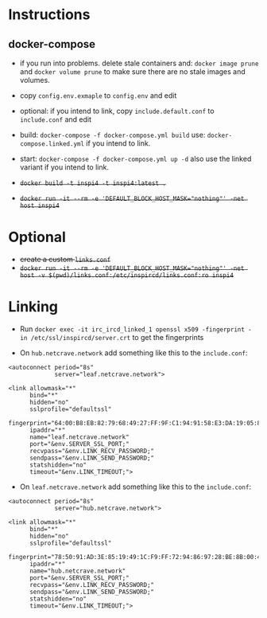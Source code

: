 # Instructions 

## docker-compose 
- if you run into problems. delete stale containers and: `docker image prune` and `docker volume prune` to make sure there are no stale images and volumes.
- copy `config.env.exmaple` to `config.env` and edit 
- optional: if you intend to link, copy `include.default.conf` to `include.conf` and edit
- build: `docker-compose -f docker-compose.yml build` use: `docker-compose.linked.yml` if you intend to link.
- start: `docker-compose -f docker-compose.yml up -d` also use the linked variant if you intend to link.

- ~~`docker build -t inspi4 -t inspi4:latest .`~~
- ~~`docker run -it --rm -e 'DEFAULT_BLOCK_HOST_MASK="nothing"' -net host inspi4`~~

# Optional 
- ~~create a custom `links.conf`~~
- ~~`docker run -it --rm -e 'DEFAULT_BLOCK_HOST_MASK="nothing"' -net host -v $(pwd)/links.conf:/etc/inspircd/links.conf:ro inspi4`~~

# Linking 
- Run `docker exec -it irc_ircd_linked_1 openssl x509 -fingerprint -in /etc/ssl/inspircd/server.crt` to get the fingerprints

- On `hub.netcrave.network` add something like this to the `include.conf`:

```
<autoconnect period="8s"
             server="leaf.netcrave.network">

<link allowmask="*"
      bind="*"
      hidden="no"
      sslprofile="defaultssl"
      fingerprint="64:00:B8:EB:82:79:68:49:27:FF:9F:C1:94:91:58:E3:DA:19:05:87"
      ipaddr="*"
      name="leaf.netcrave.network"
      port="&env.SERVER_SSL_PORT;"
      recvpass="&env.LINK_RECV_PASSWORD;"
      sendpass="&env.LINK_SEND_PASSWORD;"
      statshidden="no"
      timeout="&env.LINK_TIMEOUT;">
```
- On `leaf.netcrave.network` add something like this to the `include.conf`:

```
<autoconnect period="8s"
             server="hub.netcrave.network">

<link allowmask="*"
      bind="*"
      hidden="no"
      sslprofile="defaultssl"
      fingerprint="78:50:91:AD:3E:85:19:49:1C:F9:FF:72:94:86:97:28:BE:8B:00:46""
      ipaddr="*"
      name="hub.netcrave.network"
      port="&env.SERVER_SSL_PORT;"
      recvpass="&env.LINK_RECV_PASSWORD;"
      sendpass="&env.LINK_SEND_PASSWORD;"
      statshidden="no"
      timeout="&env.LINK_TIMEOUT;">
```
